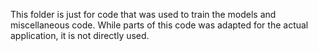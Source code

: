 This folder is just for code that was used to train the models and miscellaneous code. While parts of this code was adapted for the actual application, it is not directly used.  